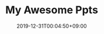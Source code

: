 ---
title: "My Awesome Ppts"
date: 2019-12-31T00:04:50+09:00
publishDate: 2021-03-05
description: "My Awesome ppts"
tags:
-
series:
-
categories:
-
links:
  - link: "https://gohugo.io/"
    title: "Video Link Title"
    type: "video"
  - link: "https://github.com/gohugoio/hugo"
    title: "PPT Link Title"
    type: "ppt"
  - link: "https://discourse.gohugo.io/"
    title: "Event Link Title"
    type: "event"
---